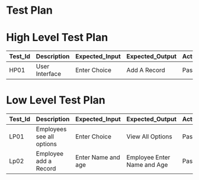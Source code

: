 # Test Plan

# High Level Test Plan

| Test_Id | Description | Expected_Input | Expected_Output | Actual_Output | Type_Of_Test |
| ------- | ----------- | -------------- | --------------- | ------------- | ------------ |
| HP01 | User Interface | Enter Choice | Add A Record | Pass | Requirement |

# Low Level Test Plan 

| Test_Id | Description | Expected_Input | Expected_Output | Actual_Output | Type_Of_Test |
| ------- | ----------- | -------------- | --------------- | ------------- | ------------ |
| LP01 | Employees see all options | Enter Choice | View All Options | Pass | Requirement |
| Lp02 | Employee add a Record | Enter Name and age | Employee Enter Name and Age | Pass | Requirement |
